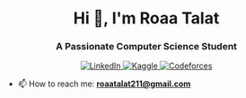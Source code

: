<h1 align="center">Hi 👋, I'm Roaa Talat</h1>
<h3 align="center">A Passionate Computer Science Student</h3>

<p align="center">
  <a href="https://linkedin.com/in/roaa-talat" target="_blank">
    <img src="https://img.shields.io/badge/-LinkedIn-%230077B5?style=for-the-badge&logo=linkedin&logoColor=white" alt="LinkedIn">
  </a>
  <a href="https://kaggle.com/roaa-talat" target="_blank">
    <img src="https://img.shields.io/badge/-Kaggle-%230A5C63?style=for-the-badge&logo=kaggle&logoColor=white" alt="Kaggle">
  </a>
  <a href="https://codeforces.com/profile/roaatalat11" target="_blank">
    <img src="https://img.shields.io/badge/-Codeforces-%230A0A0A?style=for-the-badge&logo=codeforces&logoColor=white" alt="Codeforces">
  </a>
</p>

- 📫 How to reach me: **roaatalat211@gmail.com**


